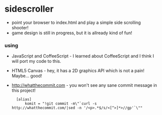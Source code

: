 # sidescroller
* point your browser to index.html and play a simple side scrolling shooter!
* game design is still in progress, but it is allready kind of fun!
### using
* JavaScript and CoffeeScript - I learned about CoffeeScript and I think I will port my code to this.
* HTML5 Canvas - hey, it has a 2D graphics API which is not a pain! Maybe… good!
* http://whatthecommit.com - you won't see any sane commit message in this project!

        [alias]
            komit = "!git commit -m\"`curl -s http://whatthecommit.com/|sed -n '/<p>.*$/s/<[^>]*>//gp'`\""

